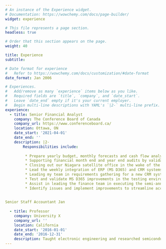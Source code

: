 ```yaml
---
# An instance of the Experience widget.
# Documentation: https://wowchemy.com/docs/page-builder/
widget: experience

# This file represents a page section.
headless: true

# Order that this section appears on the page.
weight: 40

title: Experience
subtitle:

# Date format for experience
#   Refer to https://wowchemy.com/docs/customization/#date-format
date_format: Jan 2006

# Experiences.
#   Add/remove as many `experience` items below as you like.
#   Required fields are `title`, `company`, and `date_start`.
#   Leave `date_end` empty if it's your current employer.
#   Begin multi-line descriptions with YAML's `|2-` multi-line prefix.
experience:
  - title: Senior Financial Analyst
    company: The Conference Board of Canada
    company_url: https://www.conferenceboard.ca/
    location: Ottawa, ON
    date_start: '2021-04-01'
    date_end: ''
    description: |2-
        Responsibilities include:
        
         * Prepare yearly budget, monthly forecasts and cash flow analyses for the corporate departments then following up monthly with financial reports, variance analyses and            a review of KPIs; monthly risk and scenario analyses were included after the COVID-19 outbreak
         * Supporting financial month end and year end audits by validating departments’ monthly closure by creating and reviewing entries (accruals, adjustments and fixed asset            depreciation) and preparing account reconciliation on a monthly basis for specific accounts
         * Closing out our Niagara satellite office in the wake of the COVID-19 economic downturn by recognizing remaining project revenues, resolving remaining liabilities,                reconciling deferred revenues, writing-off remaining assets and coordinating delivery of remaining records and assets back to the Ottawa head office
         * Lead the weekly integration of ERP (MS D365) and CRM systems (iMIS) and troubleshoot integration errors
         * Leading my team in requirements gathering for a new CRM system and Financial Planning and Analysis (FP&A) tool, and currently leading the implementation for the FP&A            tool
         * Test and validate MS D365 improvements in the testing environments and ensure that they have been transferred to production successfully
         * Assist in leading the finance team in executing the semi-annual MS D365 Finance & Operations ERP upgrade
         * Identify issues and implement improvements to streamline accounting processes, leading to system design changes
         
         
Senior Staff Accountant Jan
        
  - title: Professor
    company: University X
    company_url: ''
    location: California
    date_start: '2016-01-01'
    date_end: '2016-12-31'
    description: Taught electronic engineering and researched semiconductor physics.
---
```


